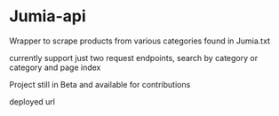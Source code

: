 # Jumia-api

Wrapper to scrape products from various categories found in Jumia.txt

currently support just two request endpoints, search by category or category and page index

Project still in Beta and available for contributions

deployed url 
